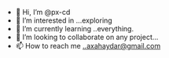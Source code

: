 - 👋 Hi, I’m @px-cd
- 👀 I’m interested in ...exploring
- 🌱 I’m currently learning ..everything.
- 💞️ I’m looking to collaborate on any project...
- 📫 How to reach me ..axahaydar@gmail.com

<!---
px-cd/px-cd is a ✨ special ✨ repository because its `README.md` (this file) appears on your GitHub profile.
You can click the Preview link to take a look at your changes.
--->
